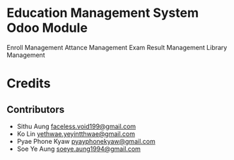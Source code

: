 Education Management System Odoo Module
=====================

Enroll Management
Attance Management
Exam Result Management
Library Management

Credits
=======

Contributors
------------

* Sithu Aung <faceless.void199@gmail.com>
* Ko Lin <yethwae.yeyintthwae@gmail.com>
* Pyae Phone Kyaw <pyayphonekyaw@gmail.com>
* Soe Ye Aung <soeye.aung1994@gmail.com>
